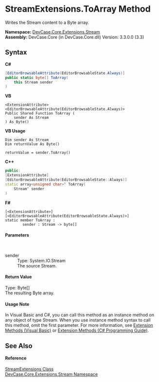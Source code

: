 # StreamExtensions.ToArray Method 
 

Writes the Stream content to a Byte array.

**Namespace:**&nbsp;<a href="N_DevCase_Core_Extensions_Stream">DevCase.Core.Extensions.Stream</a><br />**Assembly:**&nbsp;DevCase.Core (in DevCase.Core.dll) Version: 3.3.0.0 (3.3)

## Syntax

**C#**<br />
``` C#
[EditorBrowsableAttribute(EditorBrowsableState.Always)]
public static byte[] ToArray(
	this Stream sender
)
```

**VB**<br />
``` VB
<ExtensionAttribute>
<EditorBrowsableAttribute(EditorBrowsableState.Always)>
Public Shared Function ToArray ( 
	sender As Stream
) As Byte()
```

**VB Usage**<br />
``` VB Usage
Dim sender As Stream
Dim returnValue As Byte()

returnValue = sender.ToArray()
```

**C++**<br />
``` C++
public:
[ExtensionAttribute]
[EditorBrowsableAttribute(EditorBrowsableState::Always)]
static array<unsigned char>^ ToArray(
	Stream^ sender
)
```

**F#**<br />
``` F#
[<ExtensionAttribute>]
[<EditorBrowsableAttribute(EditorBrowsableState.Always)>]
static member ToArray : 
        sender : Stream -> byte[] 

```


#### Parameters
&nbsp;<dl><dt>sender</dt><dd>Type: System.IO.Stream<br />The source Stream.</dd></dl>

#### Return Value
Type: Byte[]<br />The resulting Byte array.

#### Usage Note
In Visual Basic and C#, you can call this method as an instance method on any object of type Stream. When you use instance method syntax to call this method, omit the first parameter. For more information, see <a href="https://docs.microsoft.com/dotnet/visual-basic/programming-guide/language-features/procedures/extension-methods">Extension Methods (Visual Basic)</a> or <a href="https://docs.microsoft.com/dotnet/csharp/programming-guide/classes-and-structs/extension-methods">Extension Methods (C# Programming Guide)</a>.

## See Also


#### Reference
<a href="T_DevCase_Core_Extensions_Stream_StreamExtensions">StreamExtensions Class</a><br /><a href="N_DevCase_Core_Extensions_Stream">DevCase.Core.Extensions.Stream Namespace</a><br />
